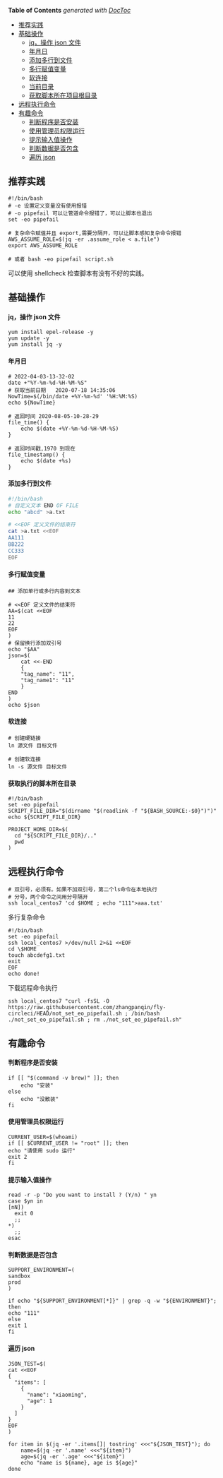 <!-- START doctoc generated TOC please keep comment here to allow auto update -->
<!-- DON'T EDIT THIS SECTION, INSTEAD RE-RUN doctoc TO UPDATE -->
**Table of Contents**  *generated with [DocToc](https://github.com/thlorenz/doctoc)*

- [推荐实践](#%E6%8E%A8%E8%8D%90%E5%AE%9E%E8%B7%B5)
- [基础操作](#%E5%9F%BA%E7%A1%80%E6%93%8D%E4%BD%9C)
  - [jq，操作 json 文件](#jq%E6%93%8D%E4%BD%9C-json-%E6%96%87%E4%BB%B6)
  - [年月日](#%E5%B9%B4%E6%9C%88%E6%97%A5)
  - [添加多行到文件](#%E6%B7%BB%E5%8A%A0%E5%A4%9A%E8%A1%8C%E5%88%B0%E6%96%87%E4%BB%B6)
  - [多行赋值变量](#%E5%A4%9A%E8%A1%8C%E8%B5%8B%E5%80%BC%E5%8F%98%E9%87%8F)
  - [软连接](#%E8%BD%AF%E8%BF%9E%E6%8E%A5)
  - [当前目录](#%E5%BD%93%E5%89%8D%E7%9B%AE%E5%BD%95)
  - [获取脚本所在项目根目录](#%E8%8E%B7%E5%8F%96%E8%84%9A%E6%9C%AC%E6%89%80%E5%9C%A8%E9%A1%B9%E7%9B%AE%E6%A0%B9%E7%9B%AE%E5%BD%95)
- [远程执行命令](#%E8%BF%9C%E7%A8%8B%E6%89%A7%E8%A1%8C%E5%91%BD%E4%BB%A4)
- [有趣命令](#%E6%9C%89%E8%B6%A3%E5%91%BD%E4%BB%A4)
  - [判断程序是否安装](#%E5%88%A4%E6%96%AD%E7%A8%8B%E5%BA%8F%E6%98%AF%E5%90%A6%E5%AE%89%E8%A3%85)
  - [使用管理员权限运行](#%E4%BD%BF%E7%94%A8%E7%AE%A1%E7%90%86%E5%91%98%E6%9D%83%E9%99%90%E8%BF%90%E8%A1%8C)
  - [提示输入值操作](#%E6%8F%90%E7%A4%BA%E8%BE%93%E5%85%A5%E5%80%BC%E6%93%8D%E4%BD%9C)
  - [判断数据是否包含](#%E5%88%A4%E6%96%AD%E6%95%B0%E6%8D%AE%E6%98%AF%E5%90%A6%E5%8C%85%E5%90%AB)
  - [遍历 json](#%E9%81%8D%E5%8E%86-json)

<!-- END doctoc generated TOC please keep comment here to allow auto update -->

## 推荐实践

```shell
#!/bin/bash
# -e 设置定义变量没有使用报错
# -o pipefail 可以让管道命令报错了，可以让脚本也退出
set -eo pipefail

# 复杂命令赋值并且 export,需要分隔开，可以让脚本感知复杂命令报错
AWS_ASSUME_ROLE=$(jq -er .assume_role < a.file")
export AWS_ASSUME_ROLE

# 或者 bash -eo pipefail script.sh
```

可以使用 shellcheck 检查脚本有没有不好的实践。

## 基础操作

#### jq，操作 json 文件

```shell
yum install epel-release -y
yum update -y
yum install jq -y
```

#### 年月日

```shell
# 2022-04-03-13-32-02
date +"%Y-%m-%d-%H-%M-%S"
# 获取当前日期   2020-07-18 14:35:06
NowTime=$(/bin/date +%Y-%m-%d' '%H:%M:%S)
echo ${NowTime}

# 返回时间 2020-08-05-10-28-29
file_time() {
    echo $(date +%Y-%m-%d-%H-%M-%S)
}

# 返回时间戳,1970 到现在
file_timestamp() {
    echo $(date +%s)
}
```

#### 添加多行到文件

```bash
#!/bin/bash
# 自定义文本 END OF FILE
echo "abcd" >a.txt

# <<EOF 定义文件的结束符
cat >a.txt <<EOF
AA111
BB222
CC333
EOF
```

#### 多行赋值变量

```shell
## 添加单行或多行内容到文本

# <<EOF 定义文件的结束符
AA=$(cat <<EOF
11
22
EOF
)
# 保留换行添加双引号
echo "$AA"
json=$(
    cat <<-END
    {
    "tag_name": "11",
    "tag_name1": "11"
    }
END
)
echo $json
```

#### 软连接

```shell
# 创建硬链接
ln 源文件 目标文件

# 创建软连接
ln -s 源文件 目标文件
```

#### 获取执行的脚本所在目录

```shell
#!/bin/bash
set -eo pipefail
SCRIPT_FILE_DIR="$(dirname "$(readlink -f "${BASH_SOURCE:-$0}")")"
echo ${SCRIPT_FILE_DIR}
```

```shell
PROJECT_HOME_DIR=$(
  cd "${SCRIPT_FILE_DIR}/.."
  pwd
)
```

## 远程执行命令

```shell
# 双引号，必须有。如果不加双引号，第二个ls命令在本地执行
# 分号，两个命令之间用分号隔开
ssh local_centos7 'cd $HOME ; echo "111">aaa.txt'
```

多行复杂命令

```shell
#!/bin/bash
set -eo pipefail
ssh local_centos7 >/dev/null 2>&1 <<EOF
cd \$HOME
touch abcdefg1.txt
exit
EOF
echo done!
```

下载远程命令执行

```shell
ssh local_centos7 "curl -fsSL -O https://raw.githubusercontent.com/zhangpanqin/fly-circleci/HEAD/not_set_eo_pipefail.sh ; /bin/bash ./not_set_eo_pipefail.sh ; rm ./not_set_eo_pipefail.sh"
```

## 有趣命令

#### 判断程序是否安装

```shell
if [[ "$(command -v brew)" ]]; then
    echo "安装"
else
    echo "没散装"
fi
```

#### 使用管理员权限运行

```shell
CURRENT_USER=$(whoami)
if [[ $CURRENT_USER != "root" ]]; then
echo "请使用 sudo 运行"
exit 2
fi
```

#### 提示输入值操作

```shell
read -r -p "Do you want to install ? (Y/n) " yn
case $yn in
[nN])
  exit 0
  ;;
*)
  ;;
esac
```

#### 判断数据是否包含

```shell
SUPPORT_ENVIRONMENT=(
sandbox
prod
)

if echo "${SUPPORT_ENVIRONMENT[*]}" | grep -q -w "${ENVIRONMENT}"; then
echo "111"
else
exit 1
fi
```

#### 遍历 json

```shell
JSON_TEST=$(
cat <<EOF
{
  "items": [
    {
      "name": "xiaoming",
      "age": 1
    }
  ]
}
EOF
)

for item in $(jq -er '.items[]| tostring' <<<"${JSON_TEST}"); do
    name=$(jq -er '.name' <<<"${item}")
    age=$(jq -er '.age' <<<"${item}")
    echo "name is ${name}, age is ${age}"
done
```
